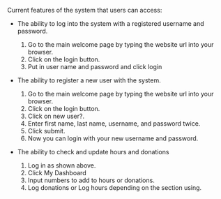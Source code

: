 Current features of the system that users can access:
- The ability to log into the system with a registered username and password. 
  1. Go to the main welcome page by typing the website url into your browser.
  2. Click on the login button. 
  3. Put in user name and password and click login
  
- The ability to register a new user with the system. 
  1. Go to the main welcome page by typing the website url into your browser.
  2. Click on the login button. 
  3. Click on new user?.
  4. Enter first name, last name, username, and password twice. 
  5. Click submit.
  6. Now you can login with your new username and password.
 
- The ability to check and update hours and donations
  1. Log in as shown above.
  2. Click My Dashboard
  3. Input numbers to add to hours or donations.
  4. Log donations or Log hours depending on the section using.
  
